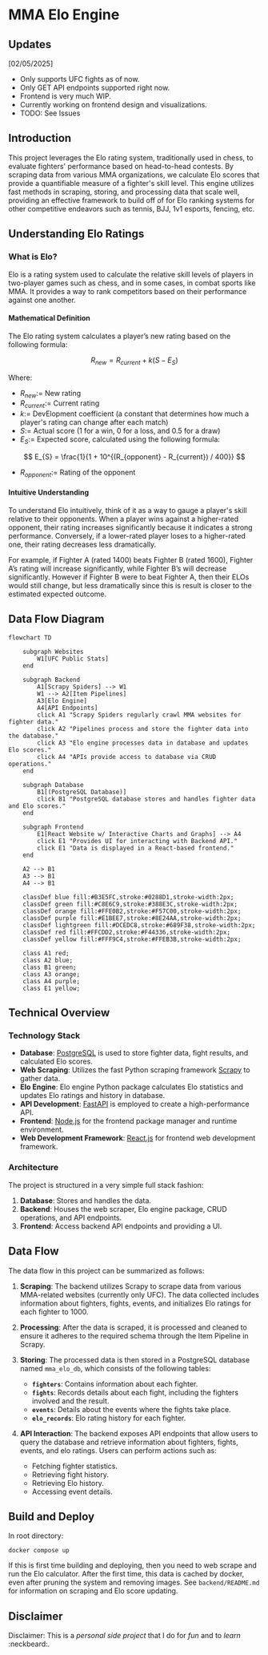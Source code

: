 # MMA Elo Engine

## Updates

[02/05/2025]

- Only supports UFC fights as of now.
- Only GET API endpoints supported right now.
- Frontend is very much WIP.
- Currently working on frontend design and visualizations.
- TODO: See Issues

## Introduction

This project leverages the Elo rating system, traditionally used in chess, to evaluate fighters' performance based on head-to-head contests. By scraping data from various MMA organizations, we calculate Elo scores that provide a quantifiable measure of a fighter's skill level. This engine utilizes fast methods in scraping, storing, and processing data that scale well, providing an effective framework to build off of for Elo ranking systems for other competitive endeavors such as tennis, BJJ, 1v1 esports, fencing, etc.

## Understanding Elo Ratings

### What is Elo?

Elo is a rating system used to calculate the relative skill levels of players in two-player games such as chess, and in some cases, in combat sports like MMA. It provides a way to rank competitors based on their performance against one another.

#### Mathematical Definition

The Elo rating system calculates a player’s new rating based on the following formula:

$$
R_{new} = R_{current} + k (S - E_{S})
$$

Where:

- $R_{new} :=$ New rating
- $R_{current} :=$ Current rating
- $k :=$ DevElopment coefficient (a constant that determines how much a player's rating can change after each match)
- $S :=$ Actual score (1 for a win, 0 for a loss, and 0.5 for a draw)
- $E_{S} :=$ Expected score, calculated using the following formula:

$$
E_{S} = \frac{1}{1 + 10^{(R_{opponent} - R_{current}) / 400}}
$$

- $R_{opponent}:=$ Rating of the opponent

#### Intuitive Understanding

To understand Elo intuitively, think of it as a way to gauge a player's skill relative to their opponents. When a player wins against a higher-rated opponent, their rating increases significantly because it indicates a strong performance. Conversely, if a lower-rated player loses to a higher-rated one, their rating decreases less dramatically.

For example, if Fighter A (rated 1400) beats Fighter B (rated 1600), Fighter A’s rating will increase significantly, while Fighter B’s will decrease significantly. However if Fighter B were to beat Fighter A, then their ELOs would still change, but less dramatically since this is result is closer to the estimated expected outcome.

## Data Flow Diagram

```mermaid
flowchart TD

    subgraph Websites
        W1[UFC Public Stats]
    end

    subgraph Backend
        A1[Scrapy Spiders] --> W1
        W1 --> A2[Item Pipelines]
        A3[Elo Engine]
        A4[API Endpoints]
        click A1 "Scrapy Spiders regularly crawl MMA websites for fighter data."
        click A2 "Pipelines process and store the fighter data into the database."
        click A3 "Elo engine processes data in database and updates Elo scores."
        click A4 "APIs provide access to database via CRUD operations."
    end

    subgraph Database
        B1[(PostgreSQL Database)]
        click B1 "PostgreSQL database stores and handles fighter data and Elo scores."
    end

    subgraph Frontend
        E1[React Website w/ Interactive Charts and Graphs] --> A4
        click E1 "Provides UI for interacting with Backend API."
        click E1 "Data is displayed in a React-based frontend."
    end

    A2 --> B1
    A3 --> B1
    A4 --> B1

    classDef blue fill:#B3E5FC,stroke:#0288D1,stroke-width:2px;
    classDef green fill:#C8E6C9,stroke:#388E3C,stroke-width:2px;
    classDef orange fill:#FFE0B2,stroke:#F57C00,stroke-width:2px;
    classDef purple fill:#E1BEE7,stroke:#8E24AA,stroke-width:2px;
    classDef lightgreen fill:#DCEDC8,stroke:#689F38,stroke-width:2px;
    classDef red fill:#FFCDD2,stroke:#F44336,stroke-width:2px;
    classDef yellow fill:#FFF9C4,stroke:#FFEB3B,stroke-width:2px;

    class A1 red;
    class A2 blue;
    class B1 green;
    class A3 orange;
    class A4 purple;
    class E1 yellow;
```

## Technical Overview

### Technology Stack

- **Database**: [PostgreSQL](https://www.postgresql.org/) is used to store fighter data, fight results, and calculated Elo scores.
- **Web Scraping**: Utilizes the fast Python scraping framework [Scrapy](https://scrapy.org/) to gather data.
- **Elo Engine**: Elo engine Python package calculates Elo statistics and updates Elo ratings and history in database.
- **API Development**: [FastAPI](https://fastapi.tiangolo.com/) is employed to create a high-performance API.
- **Frontend**: [Node.js](https://nodejs.org/en) for the frontend package manager and runtime environment.
- **Web Development Framework**: [React.js](https://react.dev/) for frontend web development framework.

### Architecture

The project is structured in a very simple full stack fashion:

1. **Database**: Stores and handles the data.
2. **Backend**: Houses the web scraper, Elo engine package, CRUD operations, and API endpoints.
3. **Frontend**: Access backend API endpoints and providing a UI.

## Data Flow

The data flow in this project can be summarized as follows:

1. **Scraping**: The backend utilizes Scrapy to scrape data from various MMA-related websites (currently only UFC). The data collected includes information about fighters, fights, events, and initializes Elo ratings for each fighter to 1000.

2. **Processing**: After the data is scraped, it is processed and cleaned to ensure it adheres to the required schema through the Item Pipeline in Scrapy.

3. **Storing**: The processed data is then stored in a PostgreSQL database named `mma_elo_db`, which consists of the following tables:
   - **`fighters`**: Contains information about each fighter.
   - **`fights`**: Records details about each fight, including the fighters involved and the result.
   - **`events`**: Details about the events where the fights take place.
   - **`elo_records`**: Elo rating history for each fighter.

4. **API Interaction**: The backend exposes API endpoints that allow users to query the database and retrieve information about fighters, fights, events, and elo ratings. Users can perform actions such as:
   - Fetching fighter statistics.
   - Retrieving fight history.
   - Retrieving Elo history.
   - Accessing event details.

## Build and Deploy

In root directory:

```
docker compose up
```

If this is first time building and deploying, then you need to web scrape and run the Elo calculator. After the first time, this data is cached by docker, even after pruning the system and removing images. See `backend/README.md` for information on scraping and Elo score updating.

## Disclaimer

Disclaimer: This is a _personal side project_ that I do for _fun_ and to _learn_ :neckbeard:.

